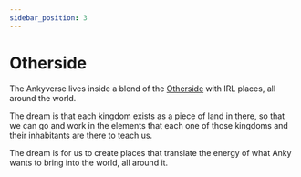 ```yaml
---
sidebar_position: 3
---
```


# Otherside

The Ankyverse lives inside a blend of the [Otherside](https://www.otherside.xyz) with IRL places, all around the world.

The dream is that each kingdom exists as a piece of land in there, so that we can go and work in the elements that each one of those kingdoms and their inhabitants are there to teach us.

The dream is for us to create places that translate the energy of what Anky wants to bring into the world, all around it.
